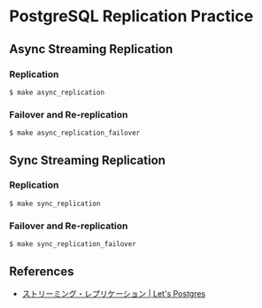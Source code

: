 # PostgreSQL Replication Practice

## Async Streaming Replication

### Replication

``` console
$ make async_replication
```

### Failover and Re-replication

``` console
$ make async_replication_failover
```

## Sync Streaming Replication

### Replication

``` console
$ make sync_replication
```

### Failover and Re-replication

``` console
$ make sync_replication_failover
```

## References

- [ストリーミング・レプリケーション | Let's Postgres](https://lets.postgresql.jp/documents/technical/replication/)
